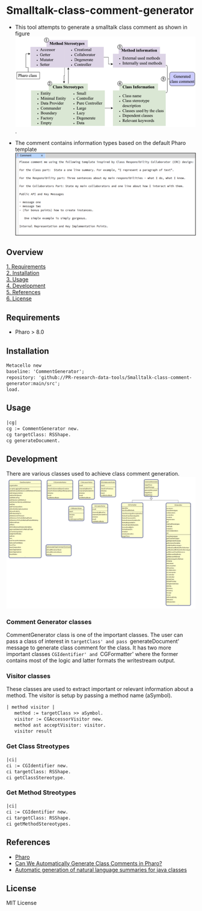 # Smalltalk-class-comment-generator

- This tool attempts to generate a smalltalk class comment as shown in figure ![](doc/comment-generation-process.png). 

- The comment contains information types based on the default Pharo template ![](doc/class-comment-template.png)

## Overview

[1. Requirements](#requirements)<br />
[2. Installation](#installation)<br />
[3. Usage](#usage)<br />
[4. Development](#development)<br />
[5. References](#references)<br />
[6. License](#license)

## Requirements

- Pharo > 8.0

## Installation
```smalltalk
Metacello new
baseline: 'CommentGenerator';
repository: 'github://PR-research-data-tools/Smalltalk-class-comment-generator:main/src';
load.
```

## Usage

```smalltalk
|cg|
cg := CommentGenerator new.
cg targetClass: RSShape.
cg generateDocument.
```

## Development

There are various classes used to achieve class comment generation.
![](doc/tool-architecture.png)

### Comment Generator classes

CommentGenerator class is one of the important classes. The user can pass a class of interest in `targetClass' and pass `generateDocument' message to generate class comment for the class.
It has two more important classes `CGIdentifier' and `CGFormatter' where the former contains most of the logic and latter formats the writestream output.

### Visitor classes

These classes are used to extract important or relevant information about a method. 
The visitor is setup by passing a method name (aSymbol).
```smalltalk
| method visitor |
   method := targetClass >> aSymbol.
   visitor := CGAccessorVisitor new.
   method ast acceptVisitor: visitor.
   visitor result
   ```

### Get Class Streotypes

```smalltalk
|ci|
ci := CGIdentifier new.
ci targetClass: RSShape.
ci getClassStereotype.
```

### Get Method Streotypes
```smalltalk
|ci|
ci := CGIdentifier new.
ci targetClass: RSShape.
ci getMethodStereotypes.
```


## References

- [Pharo](https://pharo.org/)
- [Can We Automatically Generate Class Comments in Pharo?](https://scg.unibe.ch/archive/papers/Rani22b.pdf)
- [Automatic generation of natural language summaries for java classes](https://ieeexplore.ieee.org/abstract/document/6613830)

## License

MIT License
